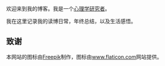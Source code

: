 欢迎来到我的博客。我是一个[心理学研究者](https://samxshang.github.io/)。 

我在这里记录我的读博日常，年终总结，以及生活感悟。

## 致谢
<div>本网站的图标由<a href="https://www.freepik.com" title="Freepik">Freepik</a>制作，图标由<a href="https://www.flaticon.com/" title="Flaticon">www.flaticon.com</a>网站提供。</div>